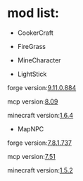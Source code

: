 mod list:
================
* CookerCraft

* FireGrass

* MineCharacter

* LightStick

forge version:[9.11.0.884](http://adf.ly/673885/http://files.minecraftforge.net/minecraftforge/minecraftforge-universal-1.6.4-9.11.0.884.jar)

mcp version:[8.09](http://mcp.ocean-labs.de/download.php?view.1)

minecraft version:[1.6.4](www.minecraft.net)

* MapNPC

forge version:[7.8.1.737](http://adf.ly/673885/http://files.minecraftforge.net/minecraftforge/minecraftforge-universal-1.5.2-7.8.1.737.jar)

mcp version:[7.51](http://mcp.ocean-labs.de/download.php?view.1)

minecraft version:[1.5.2](www.minecraft.net)